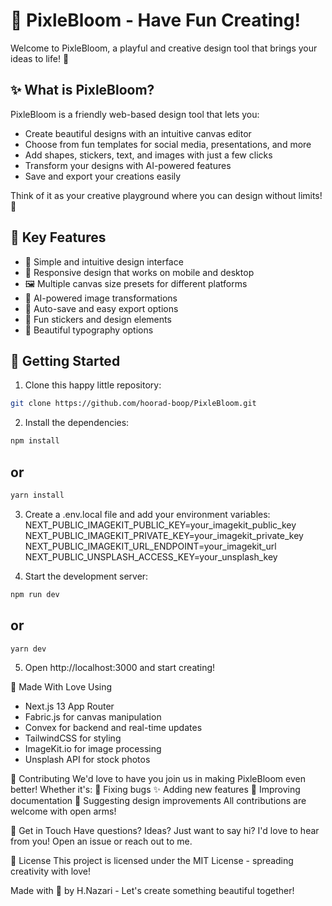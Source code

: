 # 🌸 PixleBloom - Have Fun Creating!

Welcome to PixleBloom, a playful and creative design tool that brings your ideas to life! 🎨

## ✨ What is PixleBloom?

PixleBloom is a friendly web-based design tool that lets you:
- Create beautiful designs with an intuitive canvas editor
- Choose from fun templates for social media, presentations, and more
- Add shapes, stickers, text, and images with just a few clicks
- Transform your designs with AI-powered features
- Save and export your creations easily

Think of it as your creative playground where you can design without limits! 🚀

## 🎯 Key Features

- 🎨 Simple and intuitive design interface
- 📱 Responsive design that works on mobile and desktop
- 🖼 Multiple canvas size presets for different platforms
- 🤖 AI-powered image transformations
- 💾 Auto-save and easy export options
- 🎉 Fun stickers and design elements
- 📝 Beautiful typography options

## 🚀 Getting Started

1. Clone this happy little repository:
```bash
git clone https://github.com/hoorad-boop/PixleBloom.git
```
2. Install the dependencies:
```bash
npm install
```
## or
```bash
yarn install
```

3. Create a .env.local file and add your environment variables:
NEXT_PUBLIC_IMAGEKIT_PUBLIC_KEY=your_imagekit_public_key
NEXT_PUBLIC_IMAGEKIT_PRIVATE_KEY=your_imagekit_private_key
NEXT_PUBLIC_IMAGEKIT_URL_ENDPOINT=your_imagekit_url
NEXT_PUBLIC_UNSPLASH_ACCESS_KEY=your_unsplash_key

4. Start the development server:
```bash
npm run dev
```
## or
```bash
yarn dev
```

5. Open http://localhost:3000 and start creating! 

💝 Made With Love Using
 - Next.js 13 App Router
 - Fabric.js for canvas manipulation
 - Convex for backend and real-time updates
 - TailwindCSS for styling
 - ImageKit.io for image processing
 - Unsplash API for stock photos

🤝 Contributing
We'd love to have you join us in making PixleBloom even better! Whether it's:
🐛 Fixing bugs
✨ Adding new features
📝 Improving documentation
🎨 Suggesting design improvements
All contributions are welcome with open arms!

💌 Get in Touch
Have questions? Ideas? Just want to say hi? I'd love to hear from you! Open an issue or reach out to me.

📝 License
This project is licensed under the MIT License - spreading creativity with love!

Made with 💖 by H.Nazari - Let's create something beautiful together!